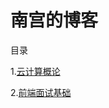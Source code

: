 # 南宫的博客


目录

1.[云计算概论](https://github.com/urmax/BLOG/blob/master/articles/%E8%AE%A1%E7%AE%97%E6%9C%BA%E6%A6%82%E8%AE%BA.md)
 
2.[前端面试基础](https://github.com/urmax/BLOG/blob/master/articles/%E5%89%8D%E7%AB%AF%E9%9D%A2%E8%AF%95%E5%9F%BA%E7%A1%80)
